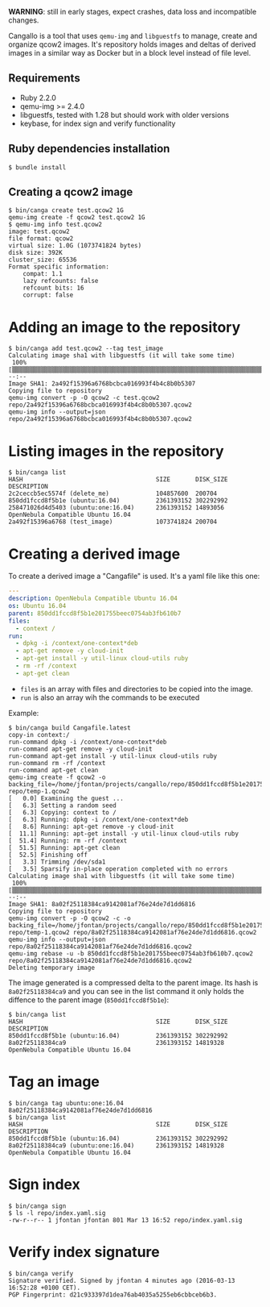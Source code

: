 
**WARNING**: still in early stages, expect crashes, data loss and incompatible changes.

Cangallo is a tool that uses `qemu-img` and `libguestfs` to manage, create and organize qcow2 images. It's repository holds images and deltas of derived images in a similar way as Docker but in a block level instead of file level.

## Requirements

* Ruby 2.2.0
* qemu-img >= 2.4.0
* libguestfs, tested with 1.28 but should work with older versions
* keybase, for index sign and verify functionality

## Ruby dependencies installation

```
$ bundle install
```

## Creating a qcow2 image

```
$ bin/canga create test.qcow2 1G
qemu-img create -f qcow2 test.qcow2 1G
$ qemu-img info test.qcow2
image: test.qcow2
file format: qcow2
virtual size: 1.0G (1073741824 bytes)
disk size: 392K
cluster_size: 65536
Format specific information:
    compat: 1.1
    lazy refcounts: false
    refcount bits: 16
    corrupt: false
```

# Adding an image to the repository

```
$ bin/canga add test.qcow2 --tag test_image
Calculating image sha1 with libguestfs (it will take some time)
 100% ⟦▒▒▒▒▒▒▒▒▒▒▒▒▒▒▒▒▒▒▒▒▒▒▒▒▒▒▒▒▒▒▒▒▒▒▒▒▒▒▒▒▒▒▒▒▒▒▒▒▒▒▒▒▒▒▒▒▒▒▒▒▒▒▒▒▒▒▒▒▒▒▒▒▒▒▒▒▒▒▒▒⟧ --:--
Image SHA1: 2a492f15396a6768bcbca016993f4b4c8b0b5307
Copying file to repository
qemu-img convert -p -O qcow2 -c test.qcow2 repo/2a492f15396a6768bcbca016993f4b4c8b0b5307.qcow2
qemu-img info --output=json repo/2a492f15396a6768bcbca016993f4b4c8b0b5307.qcow2
```

# Listing images in the repository

```
$ bin/canga list
HASH                                     SIZE       DISK_SIZE  DESCRIPTION
2c2ceccb5ec5574f (delete_me)             104857600  200704
850dd1fccd8f5b1e (ubuntu:16.04)          2361393152 302292992
258471026d4d5403 (ubuntu:one:16.04)      2361393152 14893056   OpenNebula Compatible Ubuntu 16.04
2a492f15396a6768 (test_image)            1073741824 200704
```

# Creating a derived image

To create a derived image a "Cangafile" is used. It's a yaml file like this one:

```yaml
---
description: OpenNebula Compatible Ubuntu 16.04
os: Ubuntu 16.04
parent: 850dd1fccd8f5b1e201755beec0754ab3fb610b7
files:
  - context /
run:
  - dpkg -i /context/one-context*deb
  - apt-get remove -y cloud-init
  - apt-get install -y util-linux cloud-utils ruby
  - rm -rf /context
  - apt-get clean
```

* `files` is an array with files and directories to be copied into the image.
* `run` is also an array wih the commands to be executed

Example:

```
$ bin/canga build Cangafile.latest
copy-in context:/
run-command dpkg -i /context/one-context*deb
run-command apt-get remove -y cloud-init
run-command apt-get install -y util-linux cloud-utils ruby
run-command rm -rf /context
run-command apt-get clean
qemu-img create -f qcow2 -o backing_file=/home/jfontan/projects/cangallo/repo/850dd1fccd8f5b1e201755beec0754ab3fb610b7.qcow2 repo/temp-1.qcow2
[   0.0] Examining the guest ...
[   6.3] Setting a random seed
[   6.3] Copying: context to /
[   6.3] Running: dpkg -i /context/one-context*deb
[   8.6] Running: apt-get remove -y cloud-init
[  11.1] Running: apt-get install -y util-linux cloud-utils ruby
[  51.4] Running: rm -rf /context
[  51.5] Running: apt-get clean
[  52.5] Finishing off
[   3.3] Trimming /dev/sda1
[   3.5] Sparsify in-place operation completed with no errors
Calculating image sha1 with libguestfs (it will take some time)
 100% ⟦▒▒▒▒▒▒▒▒▒▒▒▒▒▒▒▒▒▒▒▒▒▒▒▒▒▒▒▒▒▒▒▒▒▒▒▒▒▒▒▒▒▒▒▒▒▒▒▒▒▒▒▒▒▒▒▒▒▒▒▒▒▒▒▒▒▒▒▒▒▒▒▒▒▒▒▒▒▒▒▒⟧ --:--
Image SHA1: 8a02f25118384ca9142081af76e24de7d1dd6816
Copying file to repository
qemu-img convert -p -O qcow2 -c -o backing_file=/home/jfontan/projects/cangallo/repo/850dd1fccd8f5b1e201755beec0754ab3fb610b7.qcow2 repo/temp-1.qcow2 repo/8a02f25118384ca9142081af76e24de7d1dd6816.qcow2
qemu-img info --output=json repo/8a02f25118384ca9142081af76e24de7d1dd6816.qcow2
qemu-img rebase -u -b 850dd1fccd8f5b1e201755beec0754ab3fb610b7.qcow2 repo/8a02f25118384ca9142081af76e24de7d1dd6816.qcow2
Deleting temporary image
```

The image generated is a compressed delta to the parent image. Its hash is `8a02f25118384ca9` and you can see in the list command it only holds the diffence to the parent image (`850dd1fccd8f5b1e`):

```
$ bin/canga list
HASH                                     SIZE       DISK_SIZE  DESCRIPTION
850dd1fccd8f5b1e (ubuntu:16.04)          2361393152 302292992
8a02f25118384ca9                         2361393152 14819328   OpenNebula Compatible Ubuntu 16.04
```

# Tag an image

```
$ bin/canga tag ubuntu:one:16.04 8a02f25118384ca9142081af76e24de7d1dd6816
$ bin/canga list
HASH                                     SIZE       DISK_SIZE  DESCRIPTION
850dd1fccd8f5b1e (ubuntu:16.04)          2361393152 302292992
8a02f25118384ca9 (ubuntu:one:16.04)      2361393152 14819328   OpenNebula Compatible Ubuntu 16.04
```

# Sign index

```
$ bin/canga sign
$ ls -l repo/index.yaml.sig
-rw-r--r-- 1 jfontan jfontan 801 Mar 13 16:52 repo/index.yaml.sig
```

# Verify index signature

```
$ bin/canga verify
Signature verified. Signed by jfontan 4 minutes ago (2016-03-13 16:52:28 +0100 CET).
PGP Fingerprint: d21c933397d1dea76ab4035a5255eb6cbbceb6b3.
```





